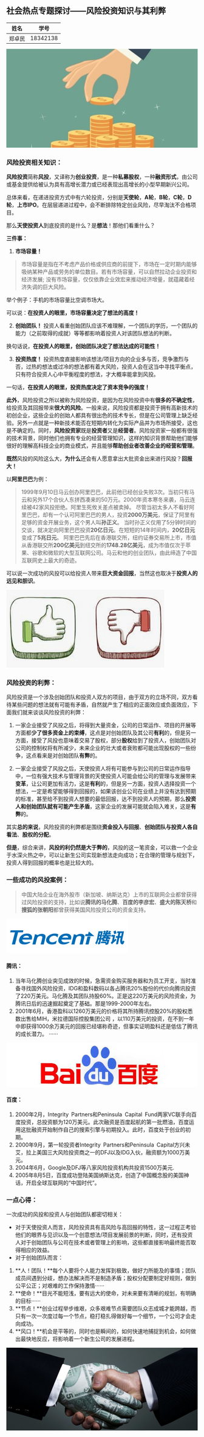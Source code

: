 ## 社会热点专题探讨——风险投资知识与其利弊

| 姓名      |    学号| 
| :--------: | :--------:| 
| 郑卓民    |   18342138| 

![](images/ft5.jpg)

### 风险投资相关知识：

**风险投资**简称**风投**，又译称为**创业投资**，是一种**私募股权**，一种**融资形式**，由公司或基金提供给被认为具有高增长潜力或已经表现出高增长的小型早期新兴公司。

总体来看，在递进投资方式中有六轮投资，分别是**天使轮**，**A轮**，**B轮**，**C轮**，**D轮**，**上市IPO**。在层层递进过程中，会不断排除特定创业风险，尽早淘汰不合格项目。

那么**天使投资人**到底投资的是什么？是**想法**！那他们看重什么？

**三件事：**
1. **市场容量！**
 >市场容量是指在不考虑产品价格或供应商的前提下，市场在一定时期内能够吸纳某种产品或劳务的单位数目。若有市场容量，可以自然拉动企业投资和经济发展; 没有市场容量，仅仅依靠企业效宏来推动经济增量，就蕴藏着经济失调的巨大风险。
 
举个例子：手机的市场容量比空调市场大。

可以说：**在投资人的眼里，市场容量决定了想法的高度！**

2. **创始团队！**
投资人看重创始团队应该不难理解，一个团队的学历，一个团队的能力（之前取得的成就）等等都影响着投资人对该团队想法的判断。

换句话说，**在投资人的眼里，创始团队决定了想法达成的可能性！**

3. **投资热度！**
投资热度直接影响该想法/项目方向的企业多与否，竞争激烈与否，过热的想法或过冷的想法都有着大风险，投资人会在这当中寻找平衡点，只有符合投资人心中平衡程度的想法，才大概率能拿到风投。

一句话，**在投资人的眼里，投资热度决定了资本竞争的强度！**

**此外**，风险投资之所以被称为风险投资，是因为在风险投资中有**很多的不确定性**，给投资及其回报带来**很大的风险**。一般来说，风险投资都是投资于拥有高新技术的初创企业，这些企业的创始人都具有很出色的技术专长，但是在公司管理上缺乏经验。另外一点就是一种新技术能否在短期内转化为实际产品并为市场所接受，这也是不确定的。同时，**风险投资家**既是**投资者**又是**经营者**。风险投资家一般都有很强的技术背景，同时他们也拥有专业的经营管理知识，这样的知识背景帮助他们能够很好的理解高科技企业的商业模式，并且能够**帮助创业者改善企业的经营和管理**。

**既然**风投的风险这么大，**为什么**还会有人愿意拿出大批资金出来进行风投？**回报大！**

以**阿里巴巴**为例：

>1999年9月10日马云创办阿里巴巴，此前他已经创业失败3次。当初只有马云和另外17个合伙人东拼西凑来的50万元。2000年资本寒冬来袭，马云连续被42家风投拒绝。阿里生死攸关差点被卖掉。
>尽管当初太多人不看好阿里巴巴，却有一个认可阿里巴巴的男人，投资**2000万美元**，保证了阿里有足够的资金开展业务，这个男人叫**孙正义**。
>当时孙正义仅用了5分钟时间的交谈，就决定向阿里巴巴投资**20亿日元**。在短短的14年时间内，**20亿日元**变成了**5兆日元**。
>阿里巴巴先后在香港联交所，纽约证券交易所上市，市值从香港联交所**200亿美元**到纽交所的**1748.28亿美元**，成为市值仅次于苹果、谷歌和微软的大型互联网公司。马云和他的创业团队，由此缔造了中国互联网史上最大的奇迹。

可以说一次成功的风投可以给投资人带来**巨大资金回报**，当然这也取决于**投资人的远见和胆识**。

![](images/ft4.png)

### 风险投资的利弊：

风险投资是一个涉及创始团队和投资人双方的项目，由于双方的立场不同，双方看待某些问题的想法就有可能有矛盾，自然就产生了相应的正面效应或负面效应，下面我们就来谈谈风险投资的利弊：

1. 一家企业接受了风投之后，将得到大量资金，公司的日常运作、项目的开展等方面都**少了很多资金上的束缚**，这点是对创始团队及其公司**有利**的，但是另一方面，接受了风投也意味着交易了股权，部分**股权**给到了投资人，创始团队对公司的控制权将有所减少，未来企业的壮大或者衰败都可能出现股权的一些纷争，这点看来是对创始团队**有弊**的。

2. 一家企业接受了风投之后，天使投资人将有可能参与到公司的日常运作指导中，一位有强大技术与管理背景的天使投资人可能会给公司的管理与发展带来**变革**，让公司更加有活力，这是**有利**的，但是另一方面，投资人选择投资一个想法，一定是希望能够得到回报的，如果该创业公司在业绩上并没有达到预期的标准，甚至给不到投资人想要的最低回报，达不到投资人的预期，那么**投资人和创始团队就有可能产生矛盾**，这家企业的发展可能就会陷入难关，这是**有弊**的。

其实**总的来说**，风险投资的利弊都是围绕**资金投入与回报**、**创始团队与投资人各自看法**、**股权的分配**。

**但是**，综合来讲，**风投的利仍然是大于弊的**，风投的这一笔资金，可以救一个企业于水深火热之中，可以让新生公司实现新想法走向成功；在合理的管理与规划下，投资人得到回报的概率也是比较大的。

### 一些成功的风投案例：

>中国大陆企业在海外股市（新加坡、纳斯达克）上市的互联网企业都曾获得过风险投资的支持，比如说**腾讯的马化腾**、**百度的李彦宏**、**盛大的陈天桥**和**搜狐的张朝阳**都曾获得美国风险投资公司的资金支持。

![](images/ft1.png)

#### 腾讯：
1. 当年马化腾创业突见成效的时候，急需资金购买服务器和为员工开支，当时准备寻找国外风险投资，IDG和盈科数码以各占腾讯20%股份的代价向腾讯投资了220万美元。马化腾及其团队持股60%。正是这220万美元的风险资金，为腾讯日后的迅速掘起奠定了基础。那是1999-2000年左右。
2. 2001年6月，香港盈科以1260万美元的价格将其所持腾讯控股20%的股权悉数出售给MIH，米拉德国际控股集团公司 ，以110万美元的投资，在不到一年中即获得1000余万美元的回报已经堪称奇迹，但事实证明盈科还是低估了腾讯的成长潜力。 
······

![](images/ft2.jpg)

#### 百度：
1. 2000年2月，Integrity Partners和Peninsula Capital Fund两家VC联手向百度投资，总投资额为120万美元。此次融资是百度起航的第一批燃油，百度运用这批融资开始制作自己的搜索引擎与初期投入。此时，百度处于创业的初期。
2. 2000年9月，第一轮投资者Integrity Partners和Peninsula Capital方兴未艾，拉上美国三大风险投资商之一的DFJ以及IDG入伙，融资额为1000万美元。
3. 2004年6月，Google及DFJ等八家风险投资机构共投资1500万美元.
4. 2005年8月5日，百度成功登陆美国纳斯达克，创造了中国概念股的美国神话，开启全球互联网的“中国时代”。 

### 一点心得：
一次成功的风投和投资人与创始团队都密切相关：
- 对于天使投资人而言，风险投资具有高风险与高回报的特性，这一过程正考验他们的眼界与见识以及一个创意想法/项目发展前景的判断，同时，还有投资人对于创始团队与公司在技术或者管理上的影响，这些都直接影响最终能否取得相应的效益。
- 对于创始团队而言：
 1. **人！团队！**每个人要将个人能力发挥到极致，做好力所能及的事情；团队成员间遇到分歧，想办法解决而不是制造矛盾；股权分配要制定好规则，做到公平公正；对艰难的工作保持激情······
 2. **使命！**目光不能短浅，要有远大的使命，对未来要有清晰的规划，有明确的目标······
 3. **节点！**创业过程举步维艰，众多艰难节点需要团队众志成城才能跨越，而只有一次一次度过每一个节点，稳打稳扎得做好每一个细节，一个公司才会走向成功。
 4. **风口！**机会是平等的，同时也是瞬间的，如何快速地捕捉到机会，如何做出最快地反应，将影响着一个新生公司的发展进程。

![](images/ft3.jpg)

